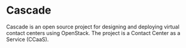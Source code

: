 # Cascade

Cascade is an open source project for designing and deploying virtual contact centers using OpenStack. The project is a Contact Center as a Service (CCaaS).
